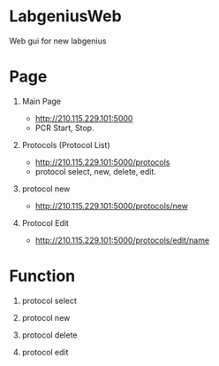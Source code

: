# LabgeniusWeb
Web gui for new labgenius

# Page

1. Main Page
    - http://210.115.229.101:5000
    - PCR Start, Stop.


2. Protocols (Protocol List)
    - http://210.115.229.101:5000/protocols
    - protocol select, new, delete, edit.


3. protocol new 
    - http://210.115.229.101:5000/protocols/new
  
  
4. Protocol Edit
    - http://210.115.229.101:5000/protocols/edit/name
  
# Function 
1. protocol select

2. protocol new

3. protocol delete

4. protocol edit

